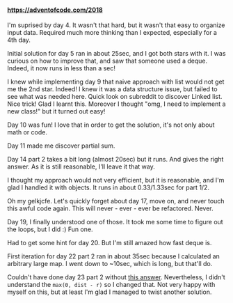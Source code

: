 #### https://adventofcode.com/2018

I'm suprised by day 4. It wasn't that hard, but it wasn't that easy to organize input data. Required much more thinking than I expected, especially for a 4th day.

Initial solution for day 5 ran in about 25sec, and I got both stars with it. I was curious on how to improve that, and saw that someone used a deque. Indeed, it now runs in less than a sec!

I knew while implementing day 9 that naive approach with list would not get me the 2nd star. Indeed! I knew it was a data structure issue, but failed to see what was needed here. Quick look on subreddit to discover Linked list. Nice trick! Glad I learnt this. Moreover I thought "omg, I need to implement a new class!" but it turned out easy!

Day 10 was fun! I love that in order to get the solution, it's not only about math or code.

Day 11 made me discover partial sum.

Day 14 part 2 takes a bit long (almost 20sec) but it runs. And gives the right answer. As it is still reasonable, I'll leave it that way.

I thought my approach would not very efficient, but it is reasonable, and I'm glad I handled it with objects. It runs in about 0.33/1.33sec for part 1/2.

Oh my gelkjcfe. Let's quickly forget about day 17, move on, and never touch this awful code again. This will never - ever - ever be refactored. Never.

Day 19, I finally understood one of those. It took me some time to figure out the loops, but I did :) Fun one.

Had to get some hint for day 20. But I'm still amazed how fast deque is.

First iteration for day 22 part 2 ran in about 35sec because I calculated an arbitrary large map. I went down to ~10sec, which is long, but that'll do.

Couldn't have done day 23 part 2 without [this answer](https://www.reddit.com/r/adventofcode/comments/a8s17l/comment/ecdqzdg/?utm_source=share&utm_medium=web3x&utm_name=web3xcss&utm_term=1&utm_content=share_button). Nevertheless, I didn't understand the `max(0, dist - r)` so I changed that. Not very happy with myself on this, but at least I'm glad I managed to twist another solution.
